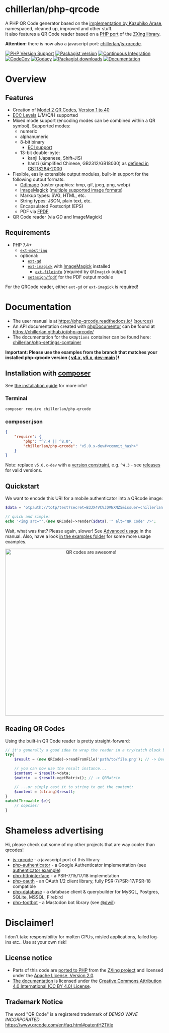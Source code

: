 # chillerlan/php-qrcode

A PHP QR Code generator based on the [implementation by Kazuhiko Arase](https://github.com/kazuhikoarase/qrcode-generator), namespaced, cleaned up, improved and other stuff. <br>
It also features a QR Code reader based on a [PHP port](https://github.com/khanamiryan/php-qrcode-detector-decoder) of the [ZXing library](https://github.com/zxing/zxing).

**Attention:** there is now also a javascript port: [chillerlan/js-qrcode](https://github.com/chillerlan/js-qrcode).

[![PHP Version Support][php-badge]][php]
[![Packagist version][packagist-badge]][packagist]
[![Continuous Integration][gh-action-badge]][gh-action]
[![CodeCov][coverage-badge]][coverage]
[![Codacy][codacy-badge]][codacy]
[![Packagist downloads][downloads-badge]][downloads]
[![Documentation][readthedocs-badge]][readthedocs]

[php-badge]: https://img.shields.io/packagist/php-v/chillerlan/php-qrcode?logo=php&color=8892BF&logoColor=fff
[php]: https://www.php.net/supported-versions.php
[packagist-badge]: https://img.shields.io/packagist/v/chillerlan/php-qrcode.svg?logo=packagist&logoColor=fff
[packagist]: https://packagist.org/packages/chillerlan/php-qrcode
[gh-action-badge]: https://img.shields.io/github/actions/workflow/status/chillerlan/php-qrcode/ci.yml?branch=v5.0.x&logo=github&logoColor=fff
[gh-action]: https://github.com/chillerlan/php-qrcode/actions/workflows/ci.yml?query=branch%3Amain
[coverage-badge]: https://img.shields.io/codecov/c/github/chillerlan/php-qrcode/v5.0.x?logo=codecov&logoColor=fff
[coverage]: https://app.codecov.io/gh/chillerlan/php-qrcode/tree/v5.0.x
[codacy-badge]: https://img.shields.io/codacy/grade/edccfc4fe5a34b74b1c53ee03f097b8d/v5.0.x?logo=codacy&logoColor=fff
[codacy]: https://app.codacy.com/gh/chillerlan/php-qrcode/dashboard?branch=v5.0.x
[downloads-badge]: https://img.shields.io/packagist/dt/chillerlan/php-qrcode?logo=packagist&logoColor=fff
[downloads]: https://packagist.org/packages/chillerlan/php-qrcode/stats
[readthedocs-badge]: https://img.shields.io/readthedocs/php-qrcode/v5.0.x?logo=readthedocs&logoColor=fff
[readthedocs]: https://php-qrcode.readthedocs.io/en/v5.0.x/

# Overview

## Features

- Creation of [Model 2 QR Codes](https://www.qrcode.com/en/codes/model12.html), [Version 1 to 40](https://www.qrcode.com/en/about/version.html)
- [ECC Levels](https://www.qrcode.com/en/about/error_correction.html) L/M/Q/H supported
- Mixed mode support (encoding modes can be combined within a QR symbol). Supported modes:
  - numeric
  - alphanumeric
  - 8-bit binary
    - [ECI support](https://en.wikipedia.org/wiki/Extended_Channel_Interpretation)
  - 13-bit double-byte:
    - kanji (Japanese, Shift-JIS)
    - hanzi (simplified Chinese, GB2312/GB18030) as [defined in GBT18284-2000](https://www.chinesestandard.net/PDF/English.aspx/GBT18284-2000)
- Flexible, easily extensible output modules, built-in support for the following output formats:
  - [GdImage](https://www.php.net/manual/book.image) (raster graphics: bmp, gif, jpeg, png, webp)
  - [ImageMagick](https://www.php.net/manual/book.imagick) ([multiple supported image formats](https://imagemagick.org/script/formats.php))
  - Markup types: SVG, HTML, etc.
  - String types: JSON, plain text, etc.
  - Encapsulated Postscript (EPS)
  - PDF via [FPDF](https://github.com/setasign/fpdf)
- QR Code reader (via GD and ImageMagick)


## Requirements

- PHP 7.4+
  - [`ext-mbstring`](https://www.php.net/manual/book.mbstring.php)
  - optional:
    - [`ext-gd`](https://www.php.net/manual/book.image)
    - [`ext-imagick`](https://github.com/Imagick/imagick) with [ImageMagick](https://imagemagick.org) installed
      - [`ext-fileinfo`](https://www.php.net/manual/book.fileinfo.php) (required by `QRImagick` output)
    - [`setasign/fpdf`](https://github.com/setasign/fpdf) for the PDF output module

For the QRCode reader, either `ext-gd` or `ext-imagick` is required!


# Documentation

- The user manual is at https://php-qrcode.readthedocs.io/ ([sources](https://github.com/chillerlan/php-qrcode/tree/v5.0.x/docs))
- An API documentation created with [phpDocumentor](https://www.phpdoc.org/) can be found at https://chillerlan.github.io/php-qrcode/
- The documentation for the `QROptions` container can be found here: [chillerlan/php-settings-container](https://github.com/chillerlan/php-settings-container#readme)

**Important: Please use the examples from the branch that matches your installed php-qrcode version (
[v4.x](https://github.com/chillerlan/php-qrcode/tree/v4.3.x/examples),
[v5.x](https://github.com/chillerlan/php-qrcode/tree/v5.0.x/examples),
[dev-main](https://github.com/chillerlan/php-qrcode/tree/main/examples)
)!**

## Installation with [composer](https://getcomposer.org)

See [the installation guide](https://php-qrcode.readthedocs.io/en/v5.0.x/Usage-Installation.html) for more info!


### Terminal

```
composer require chillerlan/php-qrcode
```


### composer.json

```json
{
	"require": {
		"php": "^7.4 || ^8.0",
		"chillerlan/php-qrcode": "v5.0.x-dev#<commit_hash>"
	}
}
```

Note: replace `v5.0.x-dev` with a [version constraint](https://getcomposer.org/doc/articles/versions.md#writing-version-constraints), e.g. `^4.3` - see [releases](https://github.com/chillerlan/php-qrcode/releases) for valid versions.


## Quickstart

We want to encode this URI for a mobile authenticator into a QRcode image:

```php
$data = 'otpauth://totp/test?secret=B3JX4VCVJDVNXNZ5&issuer=chillerlan.net';

// quick and simple:
echo '<img src="'.(new QRCode)->render($data).'" alt="QR Code" />';
```

Wait, what was that? Please again, slower! See [Advanced usage](https://php-qrcode.readthedocs.io/en/v5.0.x/Usage/Advanced-usage.html) in the manual.
Also, have a look [in the examples folder](https://github.com/chillerlan/php-qrcode/tree/v5.0.x/examples) for some more usage examples.

<p align="center">
	<img alt="QR codes are awesome!" style="width: auto; height: 530px;" src="https://raw.githubusercontent.com/chillerlan/php-qrcode/v5.0.x/.github/images/example.svg">
</p>


## Reading QR Codes

Using the built-in QR Code reader is pretty straight-forward:

```php
// it's generally a good idea to wrap the reader in a try/catch block because it WILL throw eventually
try{
	$result = (new QRCode)->readFromFile('path/to/file.png'); // -> DecoderResult

	// you can now use the result instance...
	$content = $result->data;
	$matrix  = $result->getMatrix(); // -> QRMatrix

	// ...or simply cast it to string to get the content:
	$content = (string)$result;
}
catch(Throwable $e){
	// oopsies!
}
```


# Shameless advertising

Hi, please check out some of my other projects that are way cooler than qrcodes!

- [js-qrcode](https://github.com/chillerlan/js-qrcode) - a javascript port of this library
- [php-authenticator](https://github.com/chillerlan/php-authenticator) - a Google Authenticator implementation (see [authenticator example](https://github.com/chillerlan/php-qrcode/blob/v5.0.x/examples/authenticator.php))
- [php-httpinterface](https://github.com/chillerlan/php-httpinterface) - a PSR-7/15/17/18 implemetation
- [php-oauth](https://github.com/chillerlan/php-oauth) - an OAuth 1/2 client library, fully PSR-7/PSR-17/PSR-18 compatible
- [php-database](https://github.com/chillerlan/php-database) - a database client & querybuilder for MySQL, Postgres, SQLite, MSSQL, Firebird
- [php-tootbot](https://github.com/php-tootbot/tootbot-template) - a Mastodon bot library (see [@dwil](https://github.com/php-tootbot/dwil))


# Disclaimer!

I don't take responsibility for molten CPUs, misled applications, failed log-ins etc.. Use at your own risk!


## License notice

- Parts of this code are [ported to PHP](https://github.com/codemasher/php-qrcode-decoder) from the [ZXing project](https://github.com/zxing/zxing) and licensed under the [Apache License, Version 2.0](./NOTICE).
- [The documentation](https://github.com/chillerlan/php-qrcode/tree/v5.0.x/docs) is licensed under the [Creative Commons Attribution 4.0 International (CC BY 4.0) License](https://creativecommons.org/licenses/by/4.0/).


## Trademark Notice

The word "QR Code" is a registered trademark of *DENSO WAVE INCORPORATED*<br>
https://www.qrcode.com/en/faq.html#patentH2Title
